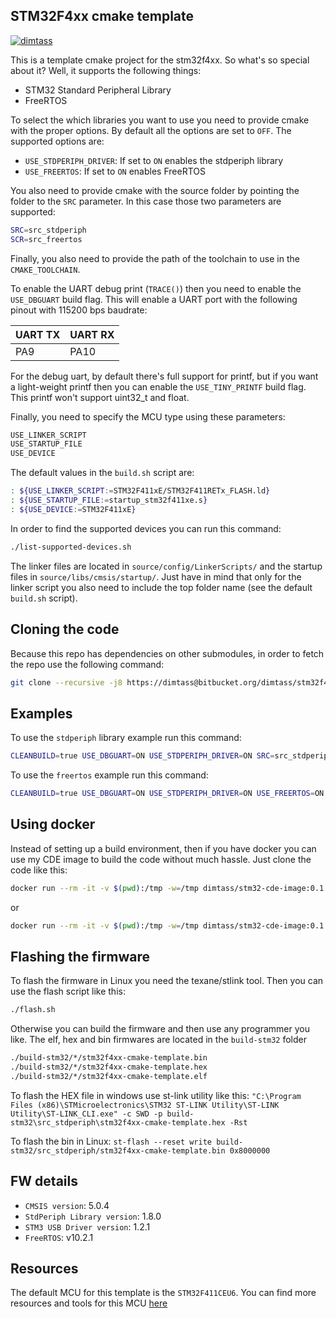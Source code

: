 STM32F4xx cmake template
----

[![dimtass](https://circleci.com/gh/dimtass/stm32f4xx-cmake-template.svg?style=svg)](https://circleci.com/gh/dimtass/stm32f4xx-cmake-template)

This is a template cmake project for the stm32f4xx. So what's
so special about it? Well, it supports the following things:

* STM32 Standard Peripheral Library
* FreeRTOS

To select the which libraries you want to use you need to provide
cmake with the proper options. By default all the options are set
to `OFF`. The supported options are:

* `USE_STDPERIPH_DRIVER`: If set to `ON` enables the stdperiph library
* `USE_FREERTOS`: If set to `ON` enables FreeRTOS

You also need to provide cmake with the source folder by pointing
the folder to the `SRC` parameter. In this case those two parameters
are supported:
```sh
SRC=src_stdperiph
SCR=src_freertos
```

Finally, you also need to provide the path of the toolchain to
use in the `CMAKE_TOOLCHAIN`.

To enable the UART debug print (`TRACE()`) then you need to enable
the `USE_DBGUART` build flag. This will enable a UART port with the
following pinout with 115200 bps baudrate:

UART TX | UART RX
-|-
PA9 | PA10

For the debug uart, by default there's full support for printf, but
if you want a light-weight printf then you can enable the
`USE_TINY_PRINTF` build flag. This printf won't support uint32_t and
float.

Finally, you need to specify the MCU type using these parameters:
```sh
USE_LINKER_SCRIPT
USE_STARTUP_FILE
USE_DEVICE
```

The default values in the `build.sh` script are:
```sh
: ${USE_LINKER_SCRIPT:=STM32F411xE/STM32F411RETx_FLASH.ld}
: ${USE_STARTUP_FILE:=startup_stm32f411xe.s}
: ${USE_DEVICE:=STM32F411xE}
```

In order to find the supported devices you can run this command:
```sh
./list-supported-devices.sh
```

The linker files are located in `source/config/LinkerScripts/` and
the startup files in `source/libs/cmsis/startup/`. Just have in mind
that only for the linker script you also need to include the top folder
name (see the default `build.sh` script).

## Cloning the code
Because this repo has dependencies on other submodules, in order to
fetch the repo use the following command:

```sh
git clone --recursive -j8 https://dimtass@bitbucket.org/dimtass/stm32f4xx-cmake-template.git
```

## Examples
To use the `stdperiph` library example run this command:
```sh
CLEANBUILD=true USE_DBGUART=ON USE_STDPERIPH_DRIVER=ON SRC=src_stdperiph ./build.sh
```

To use the `freertos` example run this command:
```sh
CLEANBUILD=true USE_DBGUART=ON USE_STDPERIPH_DRIVER=ON USE_FREERTOS=ON SRC=src_freertos ./build.sh
```

## Using docker
Instead of setting up a build environment, then if you have docker you can
use my CDE image to build the code without much hassle. Just clone the code
like this:

```sh
docker run --rm -it -v $(pwd):/tmp -w=/tmp dimtass/stm32-cde-image:0.1 -c "CLEANBUILD=true USE_DBGUART=ON USE_STDPERIPH_DRIVER=ON SRC=src_stdperiph ./build.sh"
```

or

```sh
docker run --rm -it -v $(pwd):/tmp -w=/tmp dimtass/stm32-cde-image:0.1 -c "CLEANBUILD=true USE_DBGUART=ON USE_STDPERIPH_DRIVER=ON USE_FREERTOS=ON SRC=src_freertos ./build.sh"
```

## Flashing the firmware
To flash the firmware in Linux you need the texane/stlink tool.
Then you can use the flash script like this:

```sh
./flash.sh
```

Otherwise you can build the firmware and then use any programmer you like.
The elf, hex and bin firmwares are located in the `build-stm32` folder

```sh
./build-stm32/*/stm32f4xx-cmake-template.bin
./build-stm32/*/stm32f4xx-cmake-template.hex
./build-stm32/*/stm32f4xx-cmake-template.elf
```

To flash the HEX file in windows use st-link utility like this:
```"C:\Program Files (x86)\STMicroelectronics\STM32 ST-LINK Utility\ST-LINK Utility\ST-LINK_CLI.exe" -c SWD -p build-stm32\src_stdperiph\stm32f4xx-cmake-template.hex -Rst```

To flash the bin in Linux:
```st-flash --reset write build-stm32/src_stdperiph/stm32f4xx-cmake-template.bin 0x8000000```

## FW details
* `CMSIS version`: 5.0.4
* `StdPeriph Library version`: 1.8.0
* `STM3 USB Driver version`: 1.2.1
* `FreeRTOS`: v10.2.1


## Resources
The default MCU for this template is the `STM32F411CEU6`.
You can find more resources and tools for this MCU [here](https://www.st.com/en/microcontrollers-microprocessors/stm32f411ce.html)